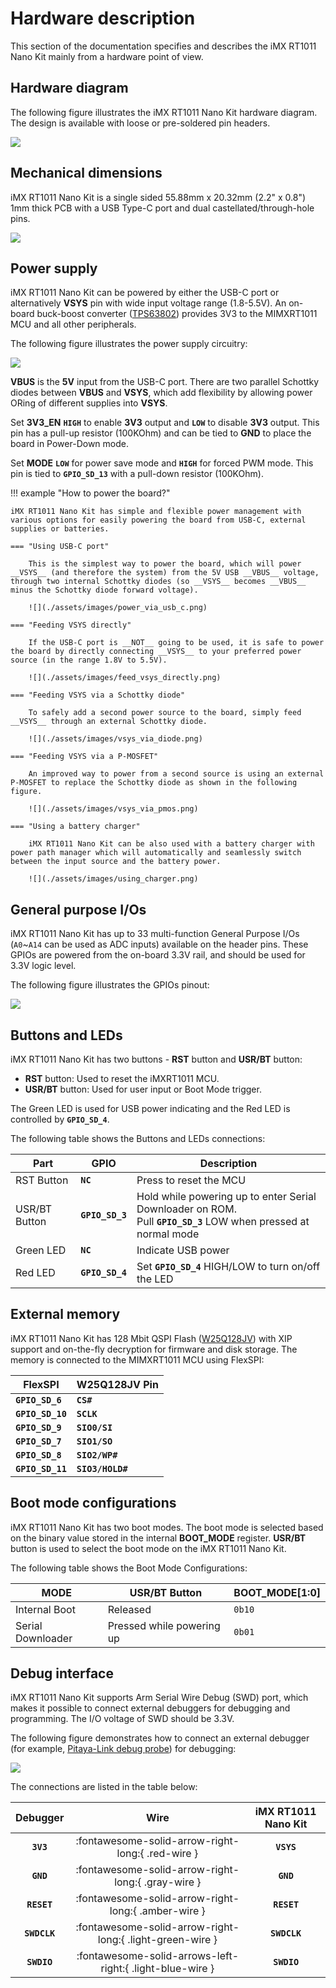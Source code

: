 # Hardware description

This section of the documentation specifies and describes the iMX RT1011 Nano Kit mainly from a hardware point of view.

## Hardware diagram

The following figure illustrates the iMX RT1011 Nano Kit hardware diagram. The design is available with loose or pre-soldered pin headers.

[![](assets/images/imxrt1011-nanokit-pinout_reva.png)](assets/attachments/imxrt1011-nanokit-pinout_reva.pdf)

## Mechanical dimensions

iMX RT1011 Nano Kit is a single sided 55.88mm x 20.32mm (2.2" x 0.8") 1mm thick PCB with a USB Type-C port and dual castellated/through-hole pins.

![](assets/images/mechanical_specs.png)

## Power supply

iMX RT1011 Nano Kit can be powered by either the USB-C port or alternatively __VSYS__ pin with wide input voltage range (1.8-5.5V). An on-board buck-boost converter ([TPS63802]) provides 3V3 to the MIMXRT1011 MCU and all other peripherals.

The following figure illustrates the power supply circuitry:

![](assets/images/power_supply_circuitry.png)

__VBUS__ is the __5V__ input from the USB-C port. There are two parallel Schottky diodes between __VBUS__ and __VSYS__, which add flexibility by allowing power ORing of different supplies into __VSYS__.

Set __3V3_EN__ __`HIGH`__ to enable __3V3__ output and __`LOW`__ to disable __3V3__ output. This pin has a pull-up resistor (100KOhm) and can be tied to __GND__ to place the board in Power-Down mode.

Set __MODE__ __`LOW`__ for power save mode and __`HIGH`__ for forced PWM mode. This pin is tied to __`GPIO_SD_13`__ with a pull-down resistor (100KOhm).

!!! example "How to power the board?"

    iMX RT1011 Nano Kit has simple and flexible power management with various options for easily powering the board from USB-C, external supplies or batteries.

    === "Using USB-C port"

        This is the simplest way to power the board, which will power __VSYS__ (and therefore the system) from the 5V USB __VBUS__ voltage, through two internal Schottky diodes (so __VSYS__ becomes __VBUS__ minus the Schottky diode forward voltage).

        ![](./assets/images/power_via_usb_c.png)

    === "Feeding VSYS directly"

        If the USB-C port is __NOT__ going to be used, it is safe to power the board by directly connecting __VSYS__ to your preferred power source (in the range 1.8V to 5.5V).

        ![](./assets/images/feed_vsys_directly.png)

    === "Feeding VSYS via a Schottky diode"

        To safely add a second power source to the board, simply feed __VSYS__ through an external Schottky diode.

        ![](./assets/images/vsys_via_diode.png)

    === "Feeding VSYS via a P-MOSFET"

        An improved way to power from a second source is using an external P-MOSFET to replace the Schottky diode as shown in the following figure.

        ![](./assets/images/vsys_via_pmos.png)

    === "Using a battery charger"

        iMX RT1011 Nano Kit can be also used with a battery charger with power path manager which will automatically and seamlessly switch between the input source and the battery power.

        ![](./assets/images/using_charger.png)

## General purpose I/Os

iMX RT1011 Nano Kit has up to 33 multi-function General Purpose I/Os (`A0`~`A14` can be used as ADC inputs) available on the header pins. These GPIOs are powered from the on-board 3.3V rail, and should be used for 3.3V logic level.

The following figure illustrates the GPIOs pinout:

![](assets/images/gpio_pinout.png)

## Buttons and LEDs

iMX RT1011 Nano Kit has two buttons - __RST__ button and __USR/BT__ button:

* __RST__ button: Used to reset the iMXRT1011 MCU.
* __USR/BT__ button: Used for user input or Boot Mode trigger.

The Green LED is used for USB power indicating and the Red LED is controlled by __`GPIO_SD_4`__.

The following table shows the Buttons and LEDs connections:

| Part              | GPIO              | Description            |
|-------------------|-------------------|------------------------|
| RST Button        | __`NC`__          | Press to reset the MCU |
| USR/BT Button     | __`GPIO_SD_3`__   | Hold while powering up to enter Serial Downloader on ROM.<br/> Pull __`GPIO_SD_3`__ LOW when pressed at normal mode |
| Green LED         | __`NC`__          | Indicate USB power     |
| Red LED           | __`GPIO_SD_4`__   | Set __`GPIO_SD_4`__ HIGH/LOW to turn on/off the LED |

## External memory

iMX RT1011 Nano Kit has 128 Mbit QSPI Flash ([W25Q128JV]) with XIP support and on-the-fly decryption for firmware and disk storage. The memory is connected to the MIMXRT1011 MCU using FlexSPI:

| FlexSPI           | W25Q128JV Pin    |
|-------------------|------------------|
| __`GPIO_SD_6`__   | __`CS#`__        |
| __`GPIO_SD_10`__  | __`SCLK`__       |
| __`GPIO_SD_9`__   | __`SIO0/SI`__    |
| __`GPIO_SD_7`__   | __`SIO1/SO`__    |
| __`GPIO_SD_8`__   | __`SIO2/WP#`__   |
| __`GPIO_SD_11`__  | __`SIO3/HOLD#`__ |

## Boot mode configurations

iMX RT1011 Nano Kit has two boot modes. The boot mode is selected based on the binary value stored in the internal __BOOT_MODE__ register. __USR/BT__ button is used to select the boot mode on the iMX RT1011 Nano Kit.

The following table shows the Boot Mode Configurations:

| MODE              | USR/BT Button             | BOOT_MODE[1:0] |
|-------------------|---------------------------|----------------|
| Internal Boot     | Released                  | `0b10`         |
| Serial Downloader | Pressed while powering up | `0b01`         |

## Debug interface

iMX RT1011 Nano Kit supports Arm Serial Wire Debug (SWD) port, which makes it possible to connect external debuggers for debugging and programming. The I/O voltage of SWD should be 3.3V.

The following figure demonstrates how to connect an external debugger (for example, [Pitaya-Link debug probe]) for debugging:

![](./assets/images/pitayalink_wiring.png)

The connections are listed in the table below:

| Debugger     | Wire                                                      | iMX RT1011 Nano Kit |
|:------------:|:---------------------------------------------------------:|:-------------------:|
| __`3V3`__    | :fontawesome-solid-arrow-right-long:{ .red-wire }         | __`VSYS`__          |
| __`GND`__    | :fontawesome-solid-arrow-right-long:{ .gray-wire }        | __`GND`__           |
| __`RESET`__  | :fontawesome-solid-arrow-right-long:{ .amber-wire }       | __`RESET`__         |
| __`SWDCLK`__ | :fontawesome-solid-arrow-right-long:{ .light-green-wire } | __`SWDCLK`__        |
| __`SWDIO`__  | :fontawesome-solid-arrows-left-right:{ .light-blue-wire } | __`SWDIO`__         |

[Pitaya-Link debug probe]: https://makerdiary.com/products/pitaya-link
[TPS63802]: https://www.ti.com/product/TPS63802
[W25Q128JV]: https://www.winbond.com/hq/product/code-storage-flash-memory/serial-nor-flash/index.html?__locale=en&partNo=W25Q128JV
